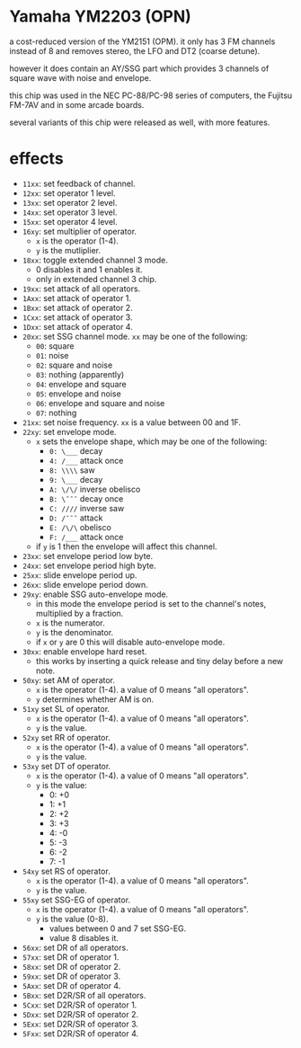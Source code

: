 # Yamaha YM2203 (OPN)

a cost-reduced version of the YM2151 (OPM).
it only has 3 FM channels instead of 8 and removes stereo, the LFO and DT2 (coarse detune).

however it does contain an AY/SSG part which provides 3 channels of square wave with noise and envelope.

this chip was used in the NEC PC-88/PC-98 series of computers, the Fujitsu FM-7AV and in some arcade boards.

several variants of this chip were released as well, with more features.

# effects

- `11xx`: set feedback of channel.
- `12xx`: set operator 1 level.
- `13xx`: set operator 2 level.
- `14xx`: set operator 3 level.
- `15xx`: set operator 4 level.
- `16xy`: set multiplier of operator.
  - `x` is the operator (1-4).
  - `y` is the mutliplier.
- `18xx`: toggle extended channel 3 mode.
  - 0 disables it and 1 enables it.
  - only in extended channel 3 chip.
- `19xx`: set attack of all operators.
- `1Axx`: set attack of operator 1.
- `1Bxx`: set attack of operator 2.
- `1Cxx`: set attack of operator 3.
- `1Dxx`: set attack of operator 4.
- `20xx`: set SSG channel mode. `xx` may be one of the following:
  - `00`: square
  - `01`: noise
  - `02`: square and noise
  - `03`: nothing (apparently)
  - `04`: envelope and square
  - `05`: envelope and noise
  - `06`: envelope and square and noise
  - `07`: nothing
- `21xx`: set noise frequency. `xx` is a value between 00 and 1F.
- `22xy`: set envelope mode.
  - `x` sets the envelope shape, which may be one of the following:
    - `0: \___` decay
    - `4: /___` attack once
    - `8: \\\\` saw
    - `9: \___` decay
    - `A: \/\/` inverse obelisco
    - `B: \¯¯¯` decay once
    - `C: ////` inverse saw
    - `D: /¯¯¯` attack
    - `E: /\/\` obelisco
    - `F: /___` attack once
  - if `y` is 1 then the envelope will affect this channel.
- `23xx`: set envelope period low byte.
- `24xx`: set envelope period high byte.
- `25xx`: slide envelope period up.
- `26xx`: slide envelope period down.
- `29xy`: enable SSG auto-envelope mode.
  - in this mode the envelope period is set to the channel's notes, multiplied by a fraction.
  - `x` is the numerator.
  - `y` is the denominator.
  - if `x` or `y` are 0 this will disable auto-envelope mode.
- `30xx`: enable envelope hard reset.
  - this works by inserting a quick release and tiny delay before a new note.
- `50xy`: set AM of operator.
  - `x` is the operator (1-4). a value of 0 means "all operators".
  - `y` determines whether AM is on.
- `51xy` set SL of operator.
  - `x` is the operator (1-4). a value of 0 means "all operators".
  - `y` is the value.
- `52xy` set RR of operator.
  - `x` is the operator (1-4). a value of 0 means "all operators".
  - `y` is the value.
- `53xy` set DT of operator.
  - `x` is the operator (1-4). a value of 0 means "all operators".
  - `y` is the value:
    - 0: +0
    - 1: +1
    - 2: +2
    - 3: +3
    - 4: -0
    - 5: -3
    - 6: -2
    - 7: -1
- `54xy` set RS of operator.
  - `x` is the operator (1-4). a value of 0 means "all operators".
  - `y` is the value.
- `55xy` set SSG-EG of operator.
  - `x` is the operator (1-4). a value of 0 means "all operators".
  - `y` is the value (0-8).
    - values between 0 and 7 set SSG-EG.
    - value 8 disables it.
- `56xx`: set DR of all operators.
- `57xx`: set DR of operator 1.
- `58xx`: set DR of operator 2.
- `59xx`: set DR of operator 3.
- `5Axx`: set DR of operator 4.
- `5Bxx`: set D2R/SR of all operators.
- `5Cxx`: set D2R/SR of operator 1.
- `5Dxx`: set D2R/SR of operator 2.
- `5Exx`: set D2R/SR of operator 3.
- `5Fxx`: set D2R/SR of operator 4.
